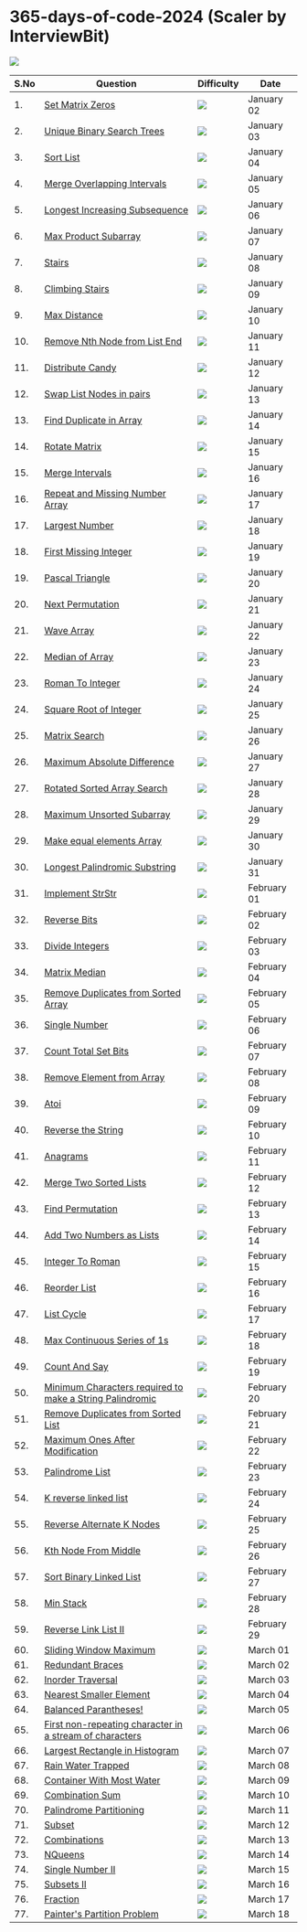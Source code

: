 # 365-days-of-code-2024 (Scaler by InterviewBit)

<img src="https://assets-v2.scaler.com/packs/images/scaler-logo.7dfbf5.svg"/>

<!-- <img src="https://img.shields.io/badge/Easy-2322222.svg?&style=for-the-badge"> -->
<!-- <img src="https://img.shields.io/badge/Medium-FAD800.svg?&style=for-the-badge"> -->
<!-- <img src="https://img.shields.io/badge/Hard-FA0000.svg?&style=for-the-badge"> -->



|  S.No  |  Question  |  Difficulty  |  Date  |
| --------------- | --------------- | --------------- | --------------- | 
| 1. | [Set Matrix Zeros](https://www.interviewbit.com/problems/set-matrix-zeros/) | <img src="https://img.shields.io/badge/Easy-2322222.svg?&style=for-the-badge"> | January 02 |
| 2. | [Unique Binary Search Trees](https://www.interviewbit.com/problems/unique-binary-search-trees/) | <img src="https://img.shields.io/badge/Easy-2322222.svg?&style=for-the-badge"> | January 03 |
| 3. | [Sort List](https://www.interviewbit.com/problems/sort-list/) | <img src="https://img.shields.io/badge/Medium-FAD800.svg?&style=for-the-badge"> | January 04 |
| 4. | [Merge Overlapping Intervals](https://www.interviewbit.com/problems/merge-overlapping-intervals/) | <img src="https://img.shields.io/badge/Medium-FAD800.svg?&style=for-the-badge"> | January 05 |
| 5. | [Longest Increasing Subsequence](https://www.interviewbit.com/problems/longest-increasing-subsequence/) | <img src="https://img.shields.io/badge/Medium-FAD800.svg?&style=for-the-badge"> | January 06 |
| 6. | [Max Product Subarray](https://www.interviewbit.com/problems/max-product-subarray/) | <img src="https://img.shields.io/badge/Medium-FAD800.svg?&style=for-the-badge"> | January 07 |
| 7. | [Stairs](https://www.interviewbit.com/problems/stairs/) | <img src="https://img.shields.io/badge/Easy-2322222.svg?&style=for-the-badge"> | January 08 |
| 8. | [Climbing Stairs](https://www.interviewbit.com/problems/climbing-stairs/) | <img src="https://img.shields.io/badge/Medium-FAD800.svg?&style=for-the-badge"> | January 09 |
| 9. | [Max Distance](https://www.interviewbit.com/problems/max-distance/) | <img src="https://img.shields.io/badge/Medium-FAD800.svg?&style=for-the-badge"> | January 10 |
| 10. | [Remove Nth Node from List End](https://www.interviewbit.com/problems/remove-nth-node-from-list-end/) | <img src="https://img.shields.io/badge/Easy-2322222.svg?&style=for-the-badge"> | January 11 |
| 11. | [Distribute Candy](https://www.interviewbit.com/problems/distribute-candy/) | <img src="https://img.shields.io/badge/Medium-FAD800.svg?&style=for-the-badge"> | January 12 |
| 12. | [Swap List Nodes in pairs](https://www.interviewbit.com/problems/swap-list-nodes-in-pairs/) | <img src="https://img.shields.io/badge/Easy-2322222.svg?&style=for-the-badge"> | January 13 |
| 13. | [Find Duplicate in Array](https://www.interviewbit.com/problems/find-duplicate-in-array/) | <img src="https://img.shields.io/badge/Easy-2322222.svg?&style=for-the-badge"> | January 14 |
| 14. | [Rotate Matrix](https://www.interviewbit.com/problems/rotate-matrix/) | <img src="https://img.shields.io/badge/Medium-FAD800.svg?&style=for-the-badge"> | January 15 |
| 15. | [Merge Intervals](https://www.interviewbit.com/problems/merge-intervals/) | <img src="https://img.shields.io/badge/Medium-FAD800.svg?&style=for-the-badge"> | January 16 |
| 16. | [Repeat and Missing Number Array](https://www.interviewbit.com/problems/repeat-and-missing-number-array/) | <img src="https://img.shields.io/badge/Medium-FAD800.svg?&style=for-the-badge"> | January 17 |
| 17. | [Largest Number](https://www.interviewbit.com/problems/largest-number/) | <img src="https://img.shields.io/badge/Medium-FAD800.svg?&style=for-the-badge"> | January 18 |
| 18. | [First Missing Integer](https://www.interviewbit.com/problems/first-missing-integer/) | <img src="https://img.shields.io/badge/Medium-FAD800.svg?&style=for-the-badge"> | January 19 |
| 19. | [Pascal Triangle](https://www.interviewbit.com/problems/pascal-triangle/) | <img src="https://img.shields.io/badge/Easy-2322222.svg?&style=for-the-badge"> | January 20 |
| 20. | [Next Permutation](https://www.interviewbit.com/problems/next-permutation/) | <img src="https://img.shields.io/badge/Medium-FAD800.svg?&style=for-the-badge"> | January 21 |
| 21. | [Wave Array](https://www.interviewbit.com/problems/wave-array/) | <img src="https://img.shields.io/badge/Easy-2322222.svg?&style=for-the-badge"> | January 22 |
| 22. | [Median of Array](https://www.interviewbit.com/problems/median-of-array/) | <img src="https://img.shields.io/badge/Medium-FAD800.svg?&style=for-the-badge"> | January 23 |
| 23. | [Roman To Integer](https://www.interviewbit.com/problems/roman-to-integer/) | <img src="https://img.shields.io/badge/Medium-FAD800.svg?&style=for-the-badge"> | January 24 |
| 24. | [Square Root of Integer](https://www.interviewbit.com/problems/square-root-of-integer/) | <img src="https://img.shields.io/badge/Easy-2322222.svg?&style=for-the-badge"> | January 25 |
| 25. | [Matrix Search](https://www.interviewbit.com/problems/matrix-search/) | <img src="https://img.shields.io/badge/Medium-FAD800.svg?&style=for-the-badge"> | January 26 |
| 26. | [Maximum Absolute Difference](https://www.interviewbit.com/problems/maximum-absolute-difference/) | <img src="https://img.shields.io/badge/Medium-FAD800.svg?&style=for-the-badge"> | January 27 |
| 27. | [Rotated Sorted Array Search](https://www.interviewbit.com/problems/rotated-sorted-array-search/) | <img src="https://img.shields.io/badge/Medium-FAD800.svg?&style=for-the-badge"> | January 28 |
| 28. | [Maximum Unsorted Subarray](https://www.interviewbit.com/problems/maximum-unsorted-subarray/) | <img src="https://img.shields.io/badge/Medium-FAD800.svg?&style=for-the-badge"> | January 29 |
| 29. | [Make equal elements Array](https://www.interviewbit.com/problems/make-equal-elements-array/) | <img src="https://img.shields.io/badge/Medium-FAD800.svg?&style=for-the-badge"> | January 30 |
| 30. | [Longest Palindromic Substring](https://www.interviewbit.com/problems/longest-palindromic-substring/) | <img src="https://img.shields.io/badge/Medium-FAD800.svg?&style=for-the-badge"> | January 31 |
| 31. | [Implement StrStr](https://www.interviewbit.com/problems/implement-strstr/) | <img src="https://img.shields.io/badge/Medium-FAD800.svg?&style=for-the-badge"> | February 01 |
| 32. | [Reverse Bits](https://www.interviewbit.com/problems/reverse-bits/) | <img src="https://img.shields.io/badge/Medium-FAD800.svg?&style=for-the-badge"> | February 02 |
| 33. | [Divide Integers](https://www.interviewbit.com/problems/divide-integers/) | <img src="https://img.shields.io/badge/Medium-FAD800.svg?&style=for-the-badge"> | February 03 |
| 34. | [Matrix Median](https://www.interviewbit.com/problems/matrix-median/) | <img src="https://img.shields.io/badge/Medium-FAD800.svg?&style=for-the-badge"> | February 04 |
| 35. | [Remove Duplicates from Sorted Array](https://www.interviewbit.com/problems/remove-duplicates-from-sorted-array/) | <img src="https://img.shields.io/badge/Easy-2322222.svg?&style=for-the-badge"> | February 05 |
| 36. | [Single Number](https://www.interviewbit.com/problems/single-number/) | <img src="https://img.shields.io/badge/Easy-2322222.svg?&style=for-the-badge"> | February 06 |
| 37. | [Count Total Set Bits](https://www.interviewbit.com/problems/count-total-set-bits/) | <img src="https://img.shields.io/badge/Hard-FA0000.svg?&style=for-the-badge"> | February 07 |
| 38. | [Remove Element from Array](https://www.interviewbit.com/problems/remove-element-from-array/) | <img src="https://img.shields.io/badge/Medium-FAD800.svg?&style=for-the-badge"> | February 08 |
| 39. | [Atoi](https://www.interviewbit.com/problems/atoi/) | <img src="https://img.shields.io/badge/Medium-FAD800.svg?&style=for-the-badge"> | February 09 |
| 40. | [Reverse the String](https://www.interviewbit.com/problems/reverse-the-string/) | <img src="https://img.shields.io/badge/Easy-2322222.svg?&style=for-the-badge"> | February 10 |
| 41. | [Anagrams](https://www.interviewbit.com/problems/anagrams/) | <img src="https://img.shields.io/badge/Medium-FAD800.svg?&style=for-the-badge"> | February 11 |
| 42. | [Merge Two Sorted Lists](https://www.interviewbit.com/problems/merge-two-sorted-lists/) | <img src="https://img.shields.io/badge/Easy-2322222.svg?&style=for-the-badge"> | February 12 |
| 43. | [Find Permutation](https://www.interviewbit.com/problems/find-permutation/) | <img src="https://img.shields.io/badge/Medium-FAD800.svg?&style=for-the-badge"> | February 13 |
| 44. | [Add Two Numbers as Lists](https://www.interviewbit.com/problems/add-two-numbers-as-lists/) | <img src="https://img.shields.io/badge/Medium-FAD800.svg?&style=for-the-badge"> | February 14 |
| 45. | [Integer To Roman](https://www.interviewbit.com/problems/integer-to-roman/) | <img src="https://img.shields.io/badge/Medium-FAD800.svg?&style=for-the-badge"> | February 15 |
| 46. | [Reorder List](https://www.interviewbit.com/problems/reorder-list/) | <img src="https://img.shields.io/badge/Hard-FA0000.svg?&style=for-the-badge"> | February 16 |
| 47. | [List Cycle](https://www.interviewbit.com/problems/list-cycle/) | <img src="https://img.shields.io/badge/Medium-FAD800.svg?&style=for-the-badge"> | February 17 |
| 48. | [Max Continuous Series of 1s](https://www.interviewbit.com/problems/max-continuous-series-of-1s/) | <img src="https://img.shields.io/badge/Medium-FAD800.svg?&style=for-the-badge"> | February 18 |
| 49. | [Count And Say](https://www.interviewbit.com/problems/count-and-say/) | <img src="https://img.shields.io/badge/Easy-2322222.svg?&style=for-the-badge"> | February 19 |
| 50. | [Minimum Characters required to make a String Palindromic](https://www.interviewbit.com/problems/minimum-characters-required-to-make-a-string-palindromic/) | <img src="https://img.shields.io/badge/Medium-FAD800.svg?&style=for-the-badge"> | February 20 |
| 51. | [Remove Duplicates from Sorted List](https://www.interviewbit.com/problems/remove-duplicates-from-sorted-list/) | <img src="https://img.shields.io/badge/Easy-2322222.svg?&style=for-the-badge"> | February 21 |
| 52. | [Maximum Ones After Modification](https://www.interviewbit.com/problems/maximum-ones-after-modification/) | <img src="https://img.shields.io/badge/Medium-FAD800.svg?&style=for-the-badge"> | February 22 |
| 53. | [Palindrome List](https://www.interviewbit.com/problems/palindrome-list/) | <img src="https://img.shields.io/badge/Medium-FAD800.svg?&style=for-the-badge"> | February 23 |
| 54. | [K reverse linked list](https://www.interviewbit.com/problems/k-reverse-linked-list/) | <img src="https://img.shields.io/badge/Medium-FAD800.svg?&style=for-the-badge"> | February 24 |
| 55. | [Reverse Alternate K Nodes](https://www.interviewbit.com/problems/reverse-alternate-k-nodes/) | <img src="https://img.shields.io/badge/Medium-FAD800.svg?&style=for-the-badge"> | February 25 |
| 56. | [Kth Node From Middle](https://www.interviewbit.com/problems/kth-node-from-middle/) | <img src="https://img.shields.io/badge/Easy-2322222.svg?&style=for-the-badge"> | February 26 |
| 57. | [Sort Binary Linked List](https://www.interviewbit.com/problems/sort-binary-linked-list/) | <img src="https://img.shields.io/badge/Easy-2322222.svg?&style=for-the-badge"> | February 27 |
| 58. | [Min Stack](https://www.interviewbit.com/problems/min-stack/) | <img src="https://img.shields.io/badge/Medium-FAD800.svg?&style=for-the-badge"> | February 28 |
| 59. | [Reverse Link List II](https://www.interviewbit.com/problems/reverse-link-list-ii/) | <img src="https://img.shields.io/badge/Medium-FAD800.svg?&style=for-the-badge"> | February 29 |
| 60. | [Sliding Window Maximum](https://www.interviewbit.com/problems/sliding-window-maximum/) | <img src="https://img.shields.io/badge/Medium-FAD800.svg?&style=for-the-badge"> | March 01 |
| 61. | [Redundant Braces](https://www.interviewbit.com/problems/redundant-braces/) | <img src="https://img.shields.io/badge/Easy-2322222.svg?&style=for-the-badge"> | March 02 |
| 62. | [Inorder Traversal](https://www.interviewbit.com/problems/inorder-traversal/) | <img src="https://img.shields.io/badge/Easy-2322222.svg?&style=for-the-badge"> | March 03 |
| 63. | [Nearest Smaller Element](https://www.interviewbit.com/problems/nearest-smaller-element/) | <img src="https://img.shields.io/badge/Easy-2322222.svg?&style=for-the-badge"> | March 04 |
| 64. | [Balanced Parantheses!](https://www.interviewbit.com/problems/balanced-parantheses/) | <img src="https://img.shields.io/badge/Easy-2322222.svg?&style=for-the-badge"> | March 05 |
| 65. | [First non-repeating character in a stream of characters](https://www.interviewbit.com/problems/first-non-repeating-character-in-a-stream-of-characters/) | <img src="https://img.shields.io/badge/Medium-FAD800.svg?&style=for-the-badge"> | March 06 |
| 66. | [Largest Rectangle in Histogram](https://www.interviewbit.com/problems/largest-rectangle-in-histogram/) | <img src="https://img.shields.io/badge/Hard-FA0000.svg?&style=for-the-badge"> | March 07 |
| 67. | [Rain Water Trapped](https://www.interviewbit.com/problems/rain-water-trapped/) | <img src="https://img.shields.io/badge/Hard-FA0000.svg?&style=for-the-badge"> | March 08 |
| 68. | [Container With Most Water](https://www.interviewbit.com/problems/container-with-most-water/) | <img src="https://img.shields.io/badge/Medium-FAD800.svg?&style=for-the-badge"> | March 09 |
| 69. | [Combination Sum](https://www.interviewbit.com/problems/combination-sum/) | <img src="https://img.shields.io/badge/Medium-FAD800.svg?&style=for-the-badge"> | March 10 |
| 70. | [Palindrome Partitioning](https://www.interviewbit.com/problems/palindrome-partitioning/) | <img src="https://img.shields.io/badge/Medium-FAD800.svg?&style=for-the-badge"> | March 11 |
| 71. | [Subset](https://www.interviewbit.com/problems/subset/) | <img src="https://img.shields.io/badge/Medium-FAD800.svg?&style=for-the-badge"> | March 12 |
| 72. | [Combinations](https://www.interviewbit.com/problems/combinations/) | <img src="https://img.shields.io/badge/Medium-FAD800.svg?&style=for-the-badge"> | March 13 |
| 73. | [NQueens](https://www.interviewbit.com/problems/nqueens/) | <img src="https://img.shields.io/badge/Hard-FA0000.svg?&style=for-the-badge"> | March 14 |
| 74. | [Single Number II](https://www.interviewbit.com/problems/single-number-ii/) | <img src="https://img.shields.io/badge/Medium-FAD800.svg?&style=for-the-badge"> | March 15 |
| 75. | [Subsets II](https://www.interviewbit.com/problems/subsets-ii/) | <img src="https://img.shields.io/badge/Medium-FAD800.svg?&style=for-the-badge"> | March 16 |
| 76. | [Fraction](https://www.interviewbit.com/problems/fraction/) | <img src="https://img.shields.io/badge/Medium-FAD800.svg?&style=for-the-badge"> | March 17 |
| 77. | [Painter's Partition Problem](https://www.interviewbit.com/problems/painters-partition-problem/) | <img src="https://img.shields.io/badge/Medium-FAD800.svg?&style=for-the-badge"> | March 18 |


